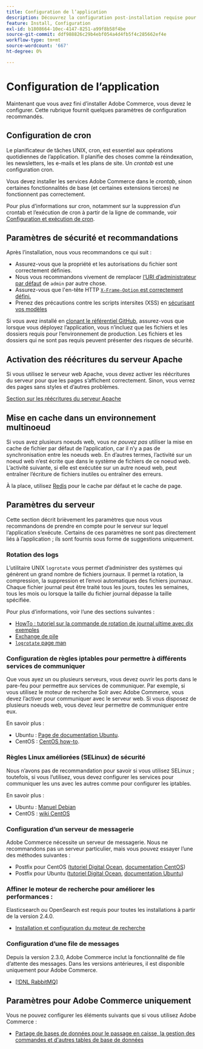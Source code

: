```yaml
---
title: Configuration de l’application
description: Découvrez la configuration post-installation requise pour les déploiements sur site d’Adobe Commerce.
feature: Install, Configuration
exl-id: b1808664-10ec-4147-8251-a99f8b58f4be
source-git-commit: ddf988826c29b4ebf054a4d4fb5f4c285662ef4e
workflow-type: tm+mt
source-wordcount: '667'
ht-degree: 0%

---
```


# Configuration de l’application

Maintenant que vous avez fini d’installer Adobe Commerce, vous devez le configurer. Cette rubrique fournit quelques paramètres de configuration recommandés.

## Configuration de cron

Le planificateur de tâches UNIX, cron, est essentiel aux opérations quotidiennes de l’application. Il planifie des choses comme la réindexation, les newsletters, les e-mails et les plans de site. Un *crontab* est une configuration cron.

Vous devez installer les services Adobe Commerce dans le *crontab*, sinon certaines fonctionnalités de base (et certaines extensions tierces) ne fonctionnent pas correctement.

Pour plus d’informations sur cron, notamment sur la suppression d’un crontab et l’exécution de cron à partir de la ligne de commande, voir [Configuration et exécution de cron](../../configuration/cli/configure-cron-jobs.md).

## Paramètres de sécurité et recommandations

Après l’installation, nous vous recommandons ce qui suit :

* Assurez-vous que la propriété et les autorisations du fichier sont correctement définies.
* Nous vous recommandons vivement de remplacer [l’URI d’administrateur par défaut](../tutorials/admin-uri.md) de `admin` par autre chose.
* Assurez-vous que l&#39;en-tête HTTP [`X-Frame-Option` est correctement défini.](../../configuration/security/xframe-options.md)
* Prenez des précautions contre les scripts intersites (XSS) en [sécurisant vos modèles](https://developer.adobe.com/commerce/php/development/security/cross-site-scripting/)

Si vous avez installé en [clonant le référentiel GitHub](https://developer.adobe.com/commerce/contributor/guides/install/clone-repository/), assurez-vous que lorsque vous déployez l’application, vous n’incluez que les fichiers et les dossiers requis pour l’environnement de production. Les fichiers et les dossiers qui ne sont pas requis peuvent présenter des risques de sécurité.

## Activation des réécritures du serveur Apache

Si vous utilisez le serveur web Apache, vous devez activer les réécritures du serveur pour que les pages s’affichent correctement. Sinon, vous verrez des pages sans styles et d’autres problèmes.

[Section sur les réécritures du serveur Apache](../prerequisites/web-server/apache.md#apache-rewrites-and-htaccess)

## Mise en cache dans un environnement multinoeud

Si vous avez plusieurs noeuds web, vous *ne pouvez pas* utiliser la mise en cache de fichier par défaut de l’application, car il n’y a pas de synchronisation entre les noeuds web. En d’autres termes, l’activité sur un noeud web n’est écrite que dans le système de fichiers de ce noeud web. L’activité suivante, si elle est exécutée sur un autre noeud web, peut entraîner l’écriture de fichiers inutiles ou entraîner des erreurs.

À la place, utilisez [Redis](../../configuration/cache/config-redis.md) pour le cache par défaut et le cache de page.

## Paramètres du serveur

Cette section décrit brièvement les paramètres que nous vous recommandons de prendre en compte pour le serveur sur lequel l’application s’exécute. Certains de ces paramètres ne sont pas directement liés à l’application ; ils sont fournis sous forme de suggestions uniquement.

### Rotation des logs

L’utilitaire UNIX `logrotate` vous permet d’administrer des systèmes qui génèrent un grand nombre de fichiers journaux. Il permet la rotation, la compression, la suppression et l’envoi automatiques des fichiers journaux. Chaque fichier journal peut être traité tous les jours, toutes les semaines, tous les mois ou lorsque la taille du fichier journal dépasse la taille spécifiée.

Pour plus d’informations, voir l’une des sections suivantes :

* [HowTo : tutoriel sur la commande de rotation de journal ultime avec dix exemples](https://www.thegeekstuff.com/2010/07/logrotate-examples)
* [Exchange de pile](https://unix.stackexchange.com/questions/85662/how-to-properly-automatically-manually-rotate-log-files-for-production-rails-app)
* [`logrotate` page man](https://linuxconfig.org/logrotate-8-manual-page)

### Configuration de règles iptables pour permettre à différents services de communiquer

Que vous ayez un ou plusieurs serveurs, vous devez ouvrir les ports dans le pare-feu pour permettre aux services de communiquer. Par exemple, si vous utilisez le moteur de recherche Solr avec Adobe Commerce, vous devez l’activer pour communiquer avec le serveur web. Si vous disposez de plusieurs noeuds web, vous devez leur permettre de communiquer entre eux.

En savoir plus :

* Ubuntu : [Page de documentation Ubuntu](https://help.ubuntu.com/community/IptablesHowTo).
* CentOS : [CentOS how-to](https://wiki.centos.org/HowTos%282f%29Network%282f%29IPTables.html).

### Règles Linux améliorées (SELinux) de sécurité

Nous n’avons pas de recommandation pour savoir si vous utilisez SELinux ; toutefois, si vous l’utilisez, vous devez configurer les services pour communiquer les uns avec les autres comme pour configurer les iptables.

En savoir plus :

* Ubuntu : [Manuel Debian](https://debian-handbook.info/browse/stable/sect.selinux.html)
* CentOS : [wiki CentOS](https://wiki.centos.org/HowTos/SELinux)

### Configuration d’un serveur de messagerie

Adobe Commerce nécessite un serveur de messagerie. Nous ne recommandons pas un serveur particulier, mais vous pouvez essayer l’une des méthodes suivantes :

* Postfix pour CentOS ([tutoriel Digital Ocean](https://www.digitalocean.com/community/tutorials/how-to-install-postfix-on-centos-6), [documentation CentOS](https://www.centos.org))
* Postfix pour Ubuntu ([tutoriel Digital Ocean](https://www.digitalocean.com/community/tutorials/how-to-install-and-setup-postfix-on-ubuntu-14-04), [documentation Ubuntu](https://help.ubuntu.com/community/MailServer))

### Affiner le moteur de recherche pour améliorer les performances :

Elasticsearch ou OpenSearch est requis pour toutes les installations à partir de la version 2.4.0.

* [Installation et configuration du moteur de recherche](../../configuration/search/overview-search.md)

### Configuration d’une file de messages

Depuis la version 2.3.0, Adobe Commerce inclut la fonctionnalité de file d’attente des messages. Dans les versions antérieures, il est disponible uniquement pour Adobe Commerce.

* [[!DNL RabbitMQ]](../../configuration/queues/message-queue-framework.md)

## Paramètres pour Adobe Commerce uniquement

Vous ne pouvez configurer les éléments suivants que si vous utilisez Adobe Commerce :

* [Partage de bases de données pour le passage en caisse, la gestion des commandes et d&#39;autres tables de base de données](../../configuration/storage/multi-master.md)
